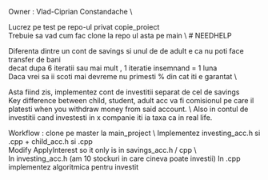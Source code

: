 Owner : Vlad-Ciprian Constandache \

Lucrez pe test pe repo-ul privat copie_proiect \
Trebuie sa vad cum fac clone la repo ul asta pe main \ # NEEDHELP

Diferenta dintre un cont de savings si unul de de adult e ca nu poti face transfer de bani \
decat dupa 6 iteratii sau mai mult , 1 iteratie insemnand = 1 luna \
Daca vrei sa ii scoti mai devreme nu primesti % din cat iti e garantat \

Asta fiind zis, implementez cont de investitii separat de cel de savings \
Key difference between child, student, adult acc va fi comisionul pe care il platesti 
when you withdraw money from said account. \ 
Also in contul de investitii cand investesti in x companie iti ia taxa ca in real life. 

Workflow : clone pe master la main_project \ 
Implementez investing_acc.h si .cpp + child_acc.h si .cpp \
Modify ApplyInterest so it only is in savings_acc.h / cpp \  
In investing_acc.h (am 10 stockuri in care cineva poate investii)
In .cpp implementez algoritmica pentru investit 